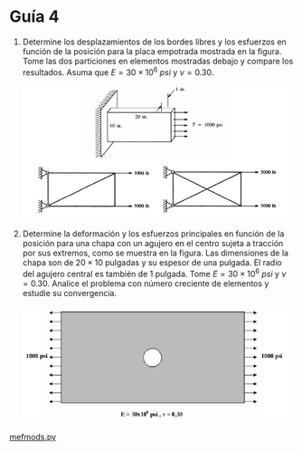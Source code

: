 # Guía 4

1. Determine los desplazamientos de los bordes libres y los esfuerzos en
función de la posición para la placa empotrada mostrada en la figura.
Tome las dos particiones en elementos mostradas debajo y compare los
resultados. Asuma que $E = 30 \times 10^6~psi$ y $\nu = 0.30$.

    ![Imagen 4-1](./img/img-4-1.png "Ejercicio 4-1")

1. Determine la deformación y los esfuerzos principales en función de la
posición para una chapa con un agujero en el centro sujeta a tracción
por sus extremos, como se muestra en la figura. Las dimensiones de la
chapa son de $20 \times 10$ pulgadas y su espesor de una pulgada. El radio del
agujero central es también de 1 pulgada. Tome $E = 30 \times 10^6~psi$ y $\nu = 0.30$.
Analice el problema con número creciente de elementos y estudie su
convergencia.

    ![Imagen 4-2](./img/img-4-2.png "Ejercicio 4-2")

[mefmods.py](https://drive.google.com/file/d/1nfU2NxZRvhO2vL4eMbPMBbBJ5wqe85nD/view?usp=sharing)
